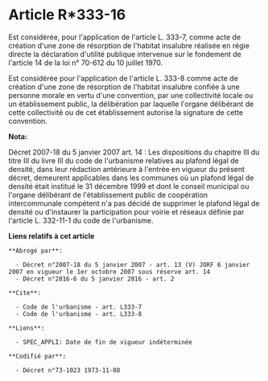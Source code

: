 # Article R*333-16

Est considérée, pour l'application de l'article L. 333-7, comme acte de création d'une zone de résorption de l'habitat
insalubre réalisée en régie directe la déclaration d'utilité publique intervenue sur le fondement de l'article 14 de la loi
n° 70-612 du 10 juillet 1970. 

Est considérée pour l'application de l'article L. 333-8 comme acte de création d'une zone de résorption de l'habitat
insalubre confiée à une personne morale en vertu d'une convention, par une collectivité locale ou un établissement public, la
délibération par laquelle l'organe délibérant de cette collectivité ou de cet établissement autorise la signature de cette
convention.

**Nota:**

Décret 2007-18 du 5 janvier 2007 art. 14 : Les dispositions du chapitre III du titre III du livre III du code de l'urbanisme
relatives au plafond légal de densité, dans leur rédaction antérieure à l'entrée en vigueur du présent décret, demeurent
applicables dans les communes où un plafond légal de densité était institué le 31 décembre 1999 et dont le conseil municipal
ou l'organe délibérant de l'établissement public de coopération intercommunale compétent n'a pas décidé de supprimer le
plafond légal de densité ou d'instaurer la participation pour voirie et réseaux définie par l'article L. 332-11-1 du code de
l'urbanisme.

**Liens relatifs à cet article**

	**Abrogé par**:

	  - Décret n°2007-18 du 5 janvier 2007 - art. 13 (V) JORF 6 janvier 2007 en vigueur le 1er octobre 2007 sous réserve art. 14
	  - Décret n°2016-6 du 5 janvier 2016 - art. 2

	**Cite**:

	  - Code de l'urbanisme - art. L333-7
	  - Code de l'urbanisme - art. L333-8

	**Liens**:

	  - SPEC_APPLI: Date de fin de vigueur indéterminée

	**Codifié par**:

	  - Décret n°73-1023 1973-11-08
